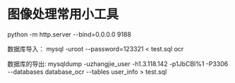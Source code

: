 # 图像处理常用小工具

python -m http.server --bind=0.0.0.0 9188


数据库导入： mysql -uroot --password=123321 < test.sql ocr

数据库的导出: mysqldump -uzhangjie_user -h1.3.118.142 -p1JbCBl%1 -P3306 --databases database_ocr --tables user_info > test.sql
